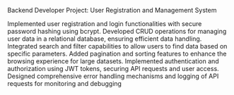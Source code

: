 

Backend Developer Project: User Registration and Management System

Implemented user registration and login functionalities with secure password hashing using bcrypt.
Developed CRUD operations for managing user data in a relational database, ensuring efficient data handling.
Integrated search and filter capabilities to allow users to find data based on specific parameters.
Added pagination and sorting features to enhance the browsing experience for large datasets.
Implemented authentication and authorization using JWT tokens, securing API requests and user access.
Designed comprehensive error handling mechanisms and logging of API requests for monitoring and debugging
